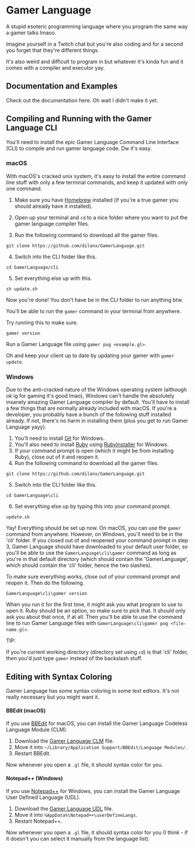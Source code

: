 # Gamer Language
A stupid esoteric programming language where you program the same way a gamer talks lmaoo.

Imagine yourself in a Twitch chat but you're also coding and for a second you forget that they're different things.

It's also weird and difficult to program in but whatever it's kinda fun and it comes with a compiler and executor yay.

## Documentation and Examples
Check out the documentation here. Oh wait I didn't make it yet.

## Compiling and Running with the Gamer Language CLI
You'll need to install the epic Gamer Language Command Line Interface (CLI) to compile and run gamer language code. Dw it's easy.

### macOS
With macOS's cracked unix system, it's easy to install the entire command line stuff with only a few terminal commands, and keep it updated with only one command.

1. Make sure you have [Homebrew](https://brew.sh) installed (if you're a true gamer you should already have it installed).
2. Open up your terminal and `cd` to a nice folder where you want to put the gamer language compiler files.

3. Run the following command to download all the gamer files.
```
git clone https://github.com/dilanx/GamerLanguage.git
```
4. Switch into the CLI folder like this.
```
cd GamerLanguage/cli
```
5. Set everything else up with this.
```
sh update.sh
```

Now you're done! You don't have be in the CLI folder to run anything btw.

You'll be able to run the `gamer` command in your terminal from anywhere.

Try running this to make sure.
```
gamer version
```

Run a Gamer Language file using `gamer pog <example.gl>`.

Oh and keep your client up to date by updating your gamer with `gamer update`.

### Windows
Due to the anti-cracked nature of the Windows operating system (although ok ig for gaming it's good lmao), Windows can't handle the absolutely insanely amazing Gamer Language compiler by default. You'll have to install a few things that are normally already included with macOS. If you're a developer, you probably have a bunch of the following stuff installed already. If not, there's no harm in installing them (plus you get to run Gamer Language yayy).

1. You'll need to install [Git](https://git-scm.com/) for Windows.
2. You'll also need to install [Ruby](https://www.ruby-lang.org/en/) using [RubyInstaller](https://rubyinstaller.org/) for Windows.
3. If your command prompt is open (which it might be from installing Ruby), close out of it and reopen it.
4. Run the following command to download all the gamer files.
```
git clone https://github.com/dilanx/GamerLanguage.git
```
5. Switch into the CLI folder like this.
```
cd GamerLanguage\cli
```
6. Set everything else up by typing this into your command prompt.
```
update.sh
```

Yay! Everything should be set up now. On macOS, you can use the `gamer` command from anywhere. However, on Windows, you'll need to be in the 'cli' folder. If you closed out of and reopened your command prompt in step 3, Gamer Language should have downloaded to your default user folder, so you'll be able to use the `GamerLanguage\cli\gamer` command as long as you're in that default directory (which should contain the 'GamerLanguage', which should contain the 'cli' folder, hence the two slashes).

To make sure everything works, close out of your command prompt and reopen it. Then do the following.
```
GamerLanguage\cli\gamer version
```

When you run it for the first time, it might ask you what program to use to open it. Ruby should be an option, so make sure to pick that. It should only ask you about that once, if at all. Then you'll be able to use the command line to run Gamer Language files with `GamerLanguage\cli\gamer pog <file-name.gl>`.


TIP:

If you're current working directory (directory set using `cd`) is that 'cli' folder, then you'd just type `gamer` instead of the backslash stuff.


## Editing with Syntax Coloring
Gamer Language has some syntax coloring in some text editors. It's not really necessary but you might want it.

#### BBEdit (macOS)
If you use [BBEdit](https://www.barebones.com/products/bbedit/) for macOS, you can install the Gamer Language Codeless Language Module (CLM).

1. Download the [Gamer Language CLM](https://github.com/dilanx/GamerLanguage/blob/main/mac/gamerlanguage-bbedit.plist) file.
2. Move it into `~/Library/Application Support/BBEdit/Language Modules/`.
3. Restart BBEdit.

Now whenever you open a `.gl` file, it should syntax color for you.

#### Notepad++ (Windows)
If you use [Notepad++](https://notepad-plus-plus.org/) for Windows, you can install the Gamer Language User Defined Language (UDL).

1. Download the [Gamer Language UDL](https://github.com/dilanx/GamerLanguage/blob/main/win/gamerlanguage-notepadplusplus.xml) file.
2. Move it into `%AppData%\Notepad++\userDefineLangs`.
3. Restart Notepad++.

Now whenever you open a `.gl` file, it should syntax color for you (I think - if it doesn't you can select it manually from the language list).
